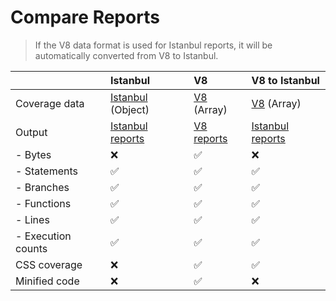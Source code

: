# Compare Reports

> If the V8 data format is used for Istanbul reports, it will be automatically converted from V8 to Istanbul.

|                    | Istanbul                                                                                 | V8                                                    | V8 to Istanbul                                        |
| :----------------- | :--------------------------------------------------------------------------------------- | :---------------------------------------------------- | :---------------------------------------------------- |
| Coverage data      | [Istanbul](https://github.com/gotwarlost/istanbul/blob/master/coverage.json.md) (Object) | [V8](/guide/v8-coverage#v8-coverage-data-api) (Array) | [V8](/guide/v8-coverage#v8-coverage-data-api) (Array) |
| Output             | [Istanbul reports](/api/reports)                                                         | [V8 reports](/api/reports)                            | [Istanbul reports](/api/reports)                      |
| - Bytes            | ❌                                                                                        | ✅                                                     | ❌                                                     |
| - Statements       | ✅                                                                                        | ✅                                                     | ✅                                                     |
| - Branches         | ✅                                                                                        | ✅                                                     | ✅                                                     |
| - Functions        | ✅                                                                                        | ✅                                                     | ✅                                                     |
| - Lines            | ✅                                                                                        | ✅                                                     | ✅                                                     |
| - Execution counts | ✅                                                                                        | ✅                                                     | ✅                                                     |
| CSS coverage       | ❌                                                                                        | ✅                                                     | ✅                                                     |
| Minified code      | ❌                                                                                        | ✅                                                     | ❌                                                     |
